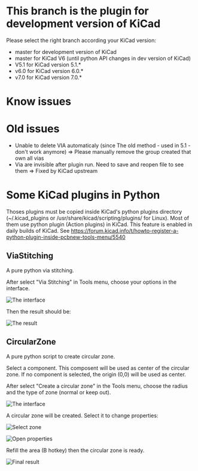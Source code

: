 # This branch is the plugin for development version of KiCad


Please select the right branch according your KiCad version:
 - master for development version of KiCad
 - master for KiCad V6 (until python API changes in dev version of KiCad)
 - V5.1 for KiCad version 5.1.*
 - v6.0 for KiCad version 6.0.*
 - v7.0 for KiCad version 7.0.*

# Know issues


# Old issues

 - Unable to delete VIA automaticaly (since The old method - used in 5.1 - don't
   work anymore) => Please manually remove the group created that own
   all vias
 - Via are invisible after plugin run. Need to save and reopen file to
   see them => Fixed by KiCad upstream



# Some KiCad plugins in Python

Thoses plugins must be copied inside KiCad's python plugins
directory (~/.kicad_plugins or /usr/share/kicad/scripting/plugins/ for
Linux).
Most of them use python plugin (Action plugins) in KiCad. This feature
is enabled in daily builds of KiCad.
See https://forum.kicad.info/t/howto-register-a-python-plugin-inside-pcbnew-tools-menu/5540


## ViaStitching

A pure python via stitching.

After select "Via Stitching" in Tools menu, choose your options in the
interface.

![The interface](images/via1.png)

Then the result should be:

![The result](images/via2.png)

## CircularZone

A pure python script to create circular zone.

Select a component. This composent will be used as center of the
circular zone. If no component is selected, the origin (0,0) will be
used as center.

After select "Create a circular zone" in the Tools menu, choose the
radius and the type of zone (normal or keep out).

![The interface](images/circular1.png)

A circular zone will be created. Select it to change properties:

![Select zone](images/circular2.png)

![Open properties](images/circular3.png)

Refill the area (B hotkey) then the circular zone is ready.

![Final result](images/circular4.png)
